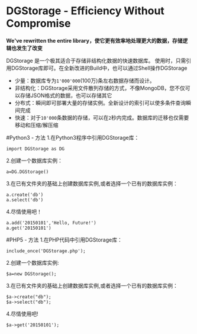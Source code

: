 # DGStorage - Efficiency Without Compromise
**We've rewritten the entire library，使它更有效率地处理更大的数据，存储逻辑也发生了改变**

DGStorage 是一个极其适合于存储非结构化数据的快速数据库。
使用时，只需引用DGStorage库即可。在全新改进的Build中，也可以通过Shell操作DGStorage
+ 少量：数据库专为<code>1'000'000</code>(100万)条左右数据存储而设计。
+ 非结构化：DGStorage采用文件散列存储的方式，不像MongoDB，您不仅可以存储JSON格式的数据，也可以存储其它
+ 分布式：瞬间即可部署大量的存储实例。全新设计的索引可以使多条件查询瞬间完成
+ 快速：对于<code>10'000</code>条数据的存储，可以在<code>2</code>秒内完成。数据库的迁移也仅需要移动和压缩/解压缩

#Python3 - 方法
1.在Python3程序中引用DGStorage库：
    
    import DGStorage as DG
    
2.创建一个数据库实例：
    
    a=DG.DGStorage()
    
3.在已有文件夹的基础上创建数据库实例,或者选择一个已有的数据库实例：
    
    a.create('db')
    a.select('db')
    
4.尽情使用吧！
    
    a.add('20150101','Hello, Future!')
    a.get('20150101')

#PHP5 - 方法 
1.在PHP代码中引用DGStorage库：
    
    include_once('DGStorage.php');
    
2.创建一个数据库实例:
    
    $a=new DGStorage();
    
3.在已有文件夹的基础上创建数据库实例,或者选择一个已有的数据库实例：
    
    $a->create("db");
    $a->select("db");
    
4.尽情使用吧!
    
    $a->get('20150101');
    